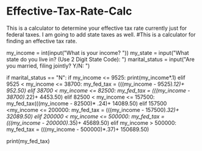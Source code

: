 # Effective-Tax-Rate-Calc
This is a calculator to determine your effective tax rate currently just for federal taxes. I am going to add state taxes as well.
#This is a calculator for finding an effective tax rate.

my_income = int(input("What is your income? "))
my_state = input("What state do you live in? (Use 2 Digit State Code): ")
marital_status = input("Are you married, filing jointly? Y/N: ")


if marital_status == "N":
    if my_income <= 9525:
        print(my_income*.1)
    elif 9525 < my_income <= 38700:
        my_fed_tax = (((my_income - 9525)*.12)+ 952.50)
    elif 38700 < my_income <= 82500:
        my_fed_tax = (((my_income - 38700)*.22)+ 4453.50)
    elif 82500 < my_income <= 157500:
        my_fed_tax(((my_income - 82500)* .24)+ 14089.50)
    elif 157500 <my_income <= 200000:
        my_fed_tax = (((my_income - 157500)*.32)+ 32089.50)
    elif 200000 < my_income <= 500000:
        my_fed_tax = (((my_income - 200000)*.35)+ 45689.50)
    elif my_income > 500000:
        my_fed_tax = (((my_income - 500000)*.37)+ 150689.50)

print(my_fed_tax)
